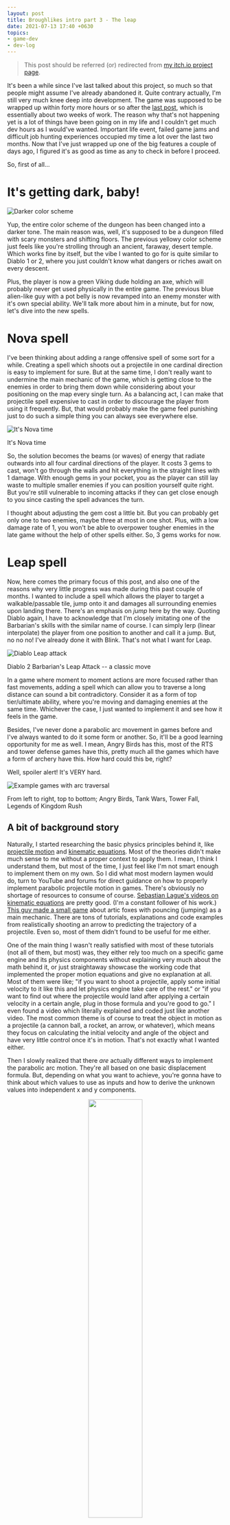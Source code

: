 ```yaml
---
layout: post
title: Broughlikes intro part 3 - The leap
date: 2021-07-13 17:40 +0630
topics: 
- game-dev
- dev-log
--- 
```


>This post should be referred (or) redirected from [my itch.io project page][post-03-itch].

It's been a while since I've last talked about this project, so much so that people might assume I've already abandoned it. Quite contrary actually, I'm still very much knee deep into development. The game was supposed to be wrapped up within forty more hours or so after the [last post][broughlike-intro-part-02], which is essentially about two weeks of work. The reason why that's not happening yet is a lot of things have been going on in my life and I couldn't get much dev hours as I would've wanted. Important life event, failed game jams and difficult job hunting experiences occupied my time a lot over the last two months. Now that I've just wrapped up one of the big features a couple of days ago, I figured it's as good as time as any to check in before I proceed. 

So, first of all...

# It's getting dark, baby!

![Darker color scheme](/assets/img/broughlike-intro-03-darker-color-scheme.png)

Yup, the entire color scheme of the dungeon has been changed into a darker tone. The main reason was, well, it's supposed to be a dungeon filled with scary monsters and shifting floors. The previous yellowy color scheme just feels like you're strolling through an ancient, faraway, desert temple. Which works fine by itself, but the vibe I wanted to go for is quite similar to Diablo 1 or 2, where you just couldn't know what dangers or riches await on every descent. 

Plus, the player is now a green Viking dude holding an axe, which will probably never get used physically in the entire game. The previous blue alien-like guy with a pot belly is now revamped into an enemy monster with it's own special ability. We'll talk more about him in a minute, but for now, let's dive into the new spells. 

# Nova spell

I've been thinking about adding a range offensive spell of some sort for a while. Creating a spell which shoots out a projectile in one cardinal direction is easy to implement for sure. But at the same time, I don't really want to undermine the main mechanic of the game, which is getting close to the enemies in order to bring them down while considering about your positioning on the map every single turn. As a balancing act, I can make that projectile spell expensive to cast in order to discourage the player from using it frequently. But, that would probably make the game feel punishing just to do such a simple thing you can always see everywhere else. 

![It's Nova time](/assets/img/broughlike-intro-03-the-nova.gif)
<figcaption>It's Nova time</figcaption>

So, the solution becomes the beams (or waves) of energy that radiate outwards into all four cardinal directions of the player. It costs 3 gems to cast, won't go through the walls and hit everything in the straight lines with 1 damage. With enough gems in your pocket, you as the player can still lay waste to multiple smaller enemies if you can position yourself quite right. But you're still vulnerable to incoming attacks if they can get close enough to you since casting the spell advances the turn. 

I thought about adjusting the gem cost a little bit. But you can probably get only one to two enemies, maybe three at most in one shot. Plus, with a low damage rate of 1, you won't be able to overpower tougher enemies in the late game without the help of other spells either. So, 3 gems works for now.

# Leap spell

Now, here comes the primary focus of this post, and also one of the reasons why very little progress was made during this past couple of months. I wanted to include a spell which allows the player to target a walkable/passable tile, jump onto it and damages all surrounding enemies upon landing there. There's an emphasis on *jump* here by the way. Quoting Diablo again, I have to acknowledge that I'm closely imitating one of the Barbarian's skills with the similar name of course. I can simply lerp (linear interpolate) the player from one position to another and call it a jump. But, no no no! I've already done it with Blink. That's not what I want for Leap. 

![Diablo Leap attack](/assets/img/broughlike-intro-03-diablo-leap-attack.jpg)
<figcaption>Diablo 2 Barbarian's Leap Attack -- a classic move</figcaption>

In a game where moment to moment actions are more focused rather than fast movements, adding a spell which can allow you to traverse a long distance can sound a bit contradictory. Consider it as a form of top tier/ultimate ability, where you're moving and damaging enemies at the same time. Whichever the case, I just wanted to implement it and see how it feels in the game.

Besides, I've never done a parabolic arc movement in games before and I've always wanted to do it some form or another. So, it'll be a good learning opportunity for me as well. I mean, Angry Birds has this, most of the RTS and tower defense games have this, pretty much all the games which have a form of archery have this. How hard could this be, right? 

Well, spoiler alert! It's VERY hard. 

![Example games with arc traversal](/assets/img/broughlike-intro-03-arc-examples.png)
<figcaption>From left to right, top to bottom; Angry Birds, Tank Wars, Tower Fall, Legends of Kingdom Rush</figcaption>

## A bit of background story 

Naturally, I started researching the basic physics principles behind it, like [projectile motion](https://en.wikipedia.org/wiki/Projectile_motion) and [kinematic equations](https://en.wikipedia.org/wiki/Equations_of_motion). Most of the theories didn't make much sense to me without a proper context to apply them. I mean, I think I understand them, but most of the time, I just feel like I'm not smart enough to implement them on my own. So I did what most modern laymen would do, turn to YouTube and forums for direct guidance on how to properly implement parabolic projectile motion in games. There's obviously no shortage of resources to consume of course. [Sebastian Lague's videos on kinematic equations](https://www.youtube.com/playlist?list=PLFt_AvWsXl0eMryeweK7gc9T04lJCIg_W) are pretty good. (I'm a constant follower of his work.) [This guy made a small game](https://www.youtube.com/watch?v=7ZYkCOmF0yc) about artic foxes with pouncing (jumping) as a main mechanic. There are tons of tutorials, explanations and code examples from realistically shooting an arrow to predicting the trajectory of a projectile. Even so, most of them didn't found to be useful for me either. 

One of the main thing I wasn't really satisfied with most of these tutorials (not all of them, but most) was, they either rely too much on a specific game engine and its physics components without explaining very much about the math behind it, or just straightaway showcase the working code that implemented the proper motion equations and give no explanation at all. Most of them were like; "if you want to shoot a projectile, apply some initial velocity to it like this and let physics engine take care of the rest." or "if you want to find out where the projectile would land after applying a certain velocity in a certain angle, plug in those formula and you're good to go." I even found a video which literally explained and coded just like another video. The most common theme is of course to treat the object in motion as a projectile (a cannon ball, a rocket, an arrow, or whatever), which means they focus on calculating the initial velocity and angle of the object and have very little control once it's in motion. That's not exactly what I wanted either. 

Then I slowly realized that there *are* actually different ways to implement the parabolic arc motion. They're all based on one basic displacement formula. But, depending on what you want to achieve, you're gonna have to think about which values to use as inputs and how to derive the unknown values into independent x and y components. 

<p style="text-align:center;">
<img src="/assets/img/broughlike-intro-03-displacement.jpg" style="width:50%;" />
<figcaption>The good ol' displacement formula we've never paid attention to in high school</figcaption>
</p>

# The design process

So, I stepped back a little bit and think about what I want the object (rather, the player) to behave, and also allows me to control different aspects of the entire traversal movement. 

- I know the start and end positions of the object very well. 
- I want to control the angle of the trajectory, which of course should be higher up from the target position. Otherwise, it'll just be shooting in a straight line. 

These sound trivial. But what I wanted to do depending on these inputs is to calculate various *displacement values* of the object across the traversal arc over time, so that;

1. I'll be able to render the full trajectory arc line properly in order to give visual feedback of how the object is going to move, 
1. and control the movement of the object across the arc at any given point in time just by sampling one of those same displacement values. 

![traversal arc concept](/assets/img/broughlike-intro-03-traversal-arc-concept.jpg)
<figcaption>The objective is not to throw an object to a target, but to control the entire traversal movement over the parabolic arc</figcaption>

 I know it's a lot of rambling and much of it won't make sense without additional explanations with proper mathematical formula. I still don't fully understand much of it even after I've managed to make it work. I hope that references you've found in this article would give you a good runway when you're trying to attempt your own implementation. All I want to say is that it's not just about throwing an object from one point to another. And you should try to lay out concrete intentions, either as a designer or a programmer, and do a thorough research before diving into further implementation details. 

So after about 18 hours of various prototype iterations over a couple of weeks, here's what I got. I'm not gonna go through all of my prototypes here just to save your sanity. But I do want to note that [this video by Gingerageous Games](https://www.youtube.com/watch?v=F47dmKpAIW0) brought me closest to what I wanted to achieve. 

![traversal arc implemented](/assets/img/broughlike-intro-03-traversal-arc-implemented.gif)
<figcaption>Smooth jazz moves</figcaption>

Yes, as you can probably guess, control over the movement is a big part of my requirement. Notice the displacement values array in the Inspector is re-evaluated in real time? All I have to do to move the object across the arc is to interpolate between those coordinates. It doesn't matter whether it's moving forward or backward. And the same array is used for both movement and rendering the trajectory line as well.

The final solution is far from perfect, and there were a few kinks I had to additionally work out when putting everything together in the game. But it works well enough, and also allows me to design everything in a nice modular way so that the same exact logic could be easily reused aside from the Leap spell. 

Let's time jump a dozen more dev hours and check out how it turned out.

![the leap](/assets/img/broughlike-intro-03-the-leap.gif)
<figcaption>Leaping in and out of actions</figcaption>

I have to say that the spell looks kinda cool in action. Just wanna note down a couple of things here. 

A keyboard controlled *reticle pointer* is used for targeting the spell. Other than the fact that it took several hours just to make the reticle work as smooth as it is, I'm not gonna dive deeper into it anymore. (This article is already lenghty as it is.) Though you might be wondering why I chose keyboard to control the reticle instead of the mouse on a PC game. It might be so much easier and precise to control the spell, right? 

Well, yes, it might. The thing is, there's no other mechanic or feature in the game that requires mouse input. The movement is controlled by keyboard, the spells hotbar has numerical bindings in each slot, action confirmation is with space bar. Even the menu navigation will be through keyboard. So it'll be quite jarring for the player to reach out to the mouse just to cast this single spell. Trust me, I know it is. Because I've seen a few jam games done this, and it really throws me off guard. 

The spell costs 5 gems and deals 1 damage to surrounding enemies upon landing at the target tile. You can reach anywhere on the entire map with it. The only limitation is directly onto the walls or the enemies. It really feels like it has a good offensive and utility purposes, doesn't it. The high cost would, hopefully, prevents the player from overusing it. 

# Alien enemy 

Remember this blue guy with beady eyes and a pot belly. Well, he used to be a player controlled character, and now he's an enemy. 

<p style="text-align:center;">
<img src="/assets/img/broughlike-intro-02-shinies.png" alt="alien guy" style="width:34%;">
<figcaption>Calling him Alien for no special reason</figcaption>
</p>

And he's also gonna be the first of the enemy monsters to have a specialized behavior. All the enemies in the game, except for the red ants, will have a special behavior attached to them to make them unique in their own way. Since he looks like an alien with two eyes poking out of his body, I'm thinking about giving him some sort of weird, replication behavior. In other words, he'll be split into two smaller creatures of the same kind, with fewer health points, when he dies. 

![replicating alien](/assets/img/broughlike-intro-03-replicating-alien.gif)
<figcaption>Die, you alien scu...... wait WHAT?!</figcaption>

If you didn't notice from the footage, the same parabolic trajectory logic is reused when the Younglings (the smaller aliens with 1 health) are spawned. They may not look very threatening by themselves individually, but since they still behave like all the other enemies and deal 1 damage, a couple of Aliens can easily explode into a large number and ruin your day if you're not careful. 

# Conclusion

I think it's a good point to leave things here for now. The actual number of updates within this couple of months are quite few, but I'd say they're all relatively big, and give me a lot of solid ground works for future games as well. 

There are still a number of smaller updates, refinements and balancing works as well. But I don't think they have any interesting backstories to deserve your attention. I mentioned before that I'm gonna work on this project for a full hundered hours. Well, I'm already at 90 hours mark and I still have a whole bunch of things to do, so I guess I'm gonna have to be very efficient for the rest of the journey. But it's totally fine to overshoot for about ten hours or so as well. The important thing is to finish something presentable and learned a boatload of lessons along the way. 

The next post is obviously gonna be the last, so stay tuned. 


[broughlike-intro-part-02]: /2021/04/15/broughlike-intro-02
[post-03-itch]: https://icemojo.itch.io/7drl2021/devlog/273423/broughlikes-intro-part-3-the-leap
